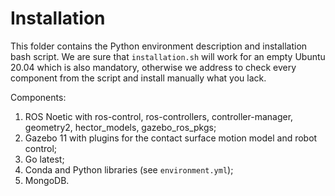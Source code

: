 # Installation

This folder contains the Python environment description and installation bash script.
We are sure that `installation.sh` will work for an empty Ubuntu 20.04 which is also mandatory, 
otherwise we address to check every component from the script and install manually what you lack.  

Components:  
1. ROS Noetic with ros-control, ros-controllers, controller-manager, geometry2, hector_models, gazebo_ros_pkgs;
2. Gazebo 11 with plugins for the contact surface motion model and robot control;
3. Go latest;
4. Conda and Python libraries (see `environment.yml`);
5. MongoDB.
